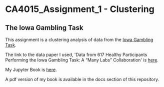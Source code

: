 # CA4015_Assignment_1 - Clustering

## The Iowa Gambling Task

This assignment is a clustering analysis of data from the [Iowa Gambling Task](https://en.wikipedia.org/wiki/Iowa_gambling_task).

The link to the data paper I used, 'Data from 617 Healthy Participants Performing the Iowa Gambling Task: A “Many Labs” Collaboration' is [here](https://openpsychologydata.metajnl.com/articles/10.5334/jopd.ak/).

My Jupyter Book is [here](https://www.google.com/).

A pdf version of my book is available in the docs section of this repository.
